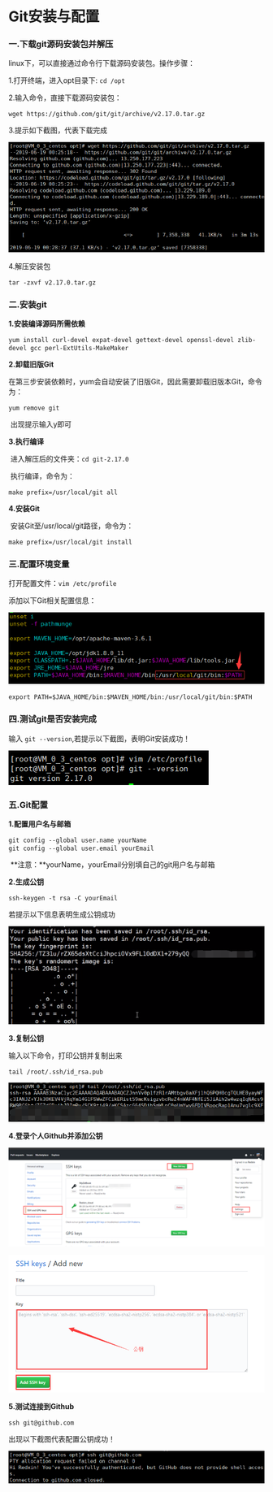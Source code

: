 # Git安装与配置

### 一.下载git源码安装包并解压

linux下，可以直接通过命令行下载源码安装包。操作步骤：

1.打开终端，进入opt目录下: `cd /opt`

2.输入命令，直接下载源码安装包：

```
wget https://github.com/git/git/archive/v2.17.0.tar.gz
```

3.提示如下截图，代表下载完成

![1560875346120](assets/1560875346120.png)

4.解压安装包

```
tar -zxvf v2.17.0.tar.gz
```



### 二.安装git

**1.安装编译源码所需依赖**

```
yum install curl-devel expat-devel gettext-devel openssl-devel zlib-devel gcc perl-ExtUtils-MakeMaker
```

**2.卸载旧版Git**

​	在第三步安装依赖时，yum会自动安装了旧版Git，因此需要卸载旧版本Git，命令为：

```
yum remove git
```

​	出现提示输入y即可

**3.执行编译**

​	进入解压后的文件夹：`cd git-2.17.0`

​	执行编译，命令为：

```
make prefix=/usr/local/git all
```

**4.安装Git**

​	安装Git至/usr/local/git路径，命令为：

```
make prefix=/usr/local/git install
```



### 三.配置环境变量

打开配置文件：`vim /etc/profile`

添加以下Git相关配置信息：

![1560876024316](assets/1560876024316.png)

```
export PATH=$JAVA_HOME/bin:$MAVEN_HOME/bin:/usr/local/git/bin:$PATH
```



### 四.测试git是否安装完成

输入 `git --version`,若提示以下截图，表明Git安装成功！

![1560876121502](assets/1560876121502.png)



### 五.Git配置

**1.配置用户名与邮箱**

```
git config --global user.name yourName
git config --global user.email yourEmail
```

​	**注意：**yourName，yourEmail分别填自己的git用户名与邮箱

**2.生成公钥**

```
ssh-keygen -t rsa -C yourEmail
```

若提示以下信息表明生成公钥成功

![1560964653772](assets/1560964653772.png)

**3.复制公钥**

输入以下命令，打印公钥并复制出来

```
tail /root/.ssh/id_rsa.pub
```

![1560964784027](assets/1560964784027.png)

**4.登录个人Github并添加公钥**

![1560965095034](assets/1560965095034.png)

![1560965184301](assets/1560965184301.png)

**5.测试连接到Github**

```
ssh git@github.com
```

出现以下截图代表配置公钥成功！

![1560965300059](assets/1560965300059.png)